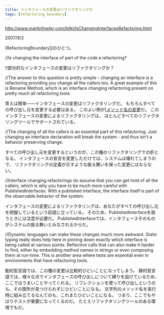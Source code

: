 ```yaml
---
title: インタフェースの変更はリファクタリングか
tags: [refactoring boundary]
---
```


http://www.martinfowler.com/bliki/IsChangingInterfacesRefactoring.html

2007/9/2

[RefactoringBoundary]]のひとつ。

//Is changing the interface of part of the code a refactoring?

!!部分的なインタフェースの変更はリファクタリングか？

//The answer to this question is pretty simple - changing an interface is a refactoring providing you change all the callers too. A great example of this is Rename Method, which is an interface changing refactoring present on pretty much all refactoring tools.

答えは簡単——インタフェースの変更はリファクタリングだ。
もちろんすべての呼び出し元を変更する必要はある。
このよい例が[[メソッド名の変更](http://www.refactoring.com/catalog/renameMethod.html)だ。
このインタフェースの変更によるリファクタリングは、
ほとんどすべてのリファクタリングツールでサポートされている。

//The changing of all the callers is an essential part of this refactoring. Just changing an interface declaration will break the system - and thus isn't a behavior preserving change.

すべての呼び出し元を変更するというのが、この種のリファクタリングでの肝となる。
インタフェースの宣言を変更しただけでは、システムは壊れてしまうので、
リファクタリングの定義が示すような振る舞いを保った変更にはならない。

//Interface changing refactorings do assume that you can get hold of all the callers, which is why you have to be much more careful with PublishedInterfaces. With a published interface, the interface itself is part of the observable behavior of the system.

インタフェースの変更によるリファクタリングは、あなたがすべての呼び出し元を把握しているという前提に立っている。
そのため、PublishedInterfaceを扱うときには注意が必要だ。
PublishedInterfaceでは、インタフェースそのものがシステムの振る舞いとみなされるからだ。

//Dynamic languages can make these changes much more awkward. Static typing really does help here in pinning down exactly which interface is being called at various points. Reflective calls that can also make it harder to find, either by embedding method names in strings or even composing them at run-time. This is another area where tests are essential even in environments that have refactoring tools.

動的型言語では、この種の変更は比較的ひどいことになってしまう。
静的型言語では、様々な点でインタフェースの呼び出しについて縛りを設けているため、ここではうまいことやってくれる。
リフレクションを使って呼び出しというのも、その箇所が見つけられずにひどいことになる。
文字列のメソッド名を実行時に組み立てるなんてのも、これまたひどいことになる。
つまり、ここでもやはりテストが重要になってくるのだ。
たとえリファクタリングツールのある環境でもだ。
